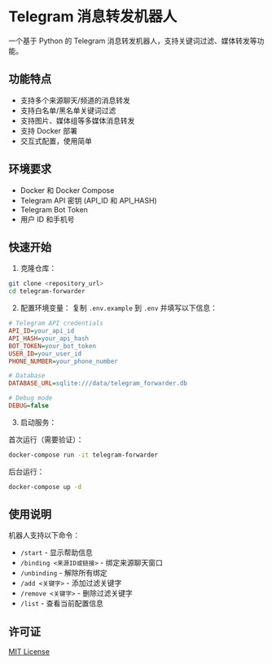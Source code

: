 # Telegram 消息转发机器人

一个基于 Python 的 Telegram 消息转发机器人，支持关键词过滤、媒体转发等功能。

## 功能特点

- 支持多个来源聊天/频道的消息转发
- 支持白名单/黑名单关键词过滤
- 支持图片、媒体组等多媒体消息转发
- 支持 Docker 部署
- 交互式配置，使用简单

## 环境要求

- Docker 和 Docker Compose
- Telegram API 密钥 (API_ID 和 API_HASH)
- Telegram Bot Token
- 用户 ID 和手机号

## 快速开始

1. 克隆仓库：
```bash
git clone <repository_url>
cd telegram-forwarder
```

2. 配置环境变量：
   复制 `.env.example` 到 `.env` 并填写以下信息：
```ini
# Telegram API credentials
API_ID=your_api_id
API_HASH=your_api_hash
BOT_TOKEN=your_bot_token
USER_ID=your_user_id
PHONE_NUMBER=your_phone_number

# Database
DATABASE_URL=sqlite:///data/telegram_forwarder.db

# Debug mode
DEBUG=false
```

3. 启动服务：

首次运行（需要验证）：
```bash
docker-compose run -it telegram-forwarder
```

后台运行：
```bash
docker-compose up -d
```

## 使用说明

机器人支持以下命令：

- `/start` - 显示帮助信息
- `/binding <来源ID或链接>` - 绑定来源聊天窗口
- `/unbinding` - 解除所有绑定
- `/add <关键字>` - 添加过滤关键字
- `/remove <关键字>` - 删除过滤关键字
- `/list` - 查看当前配置信息


## 许可证

[MIT License](LICENSE)

